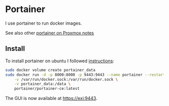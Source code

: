 # Portainer

I use portainer to run docker images.

See also other [portainer on Proxmox notes](/proxmox/portainer.html)

## Install

To install portainer on ubuntu I followed
[instructions](https://docs.portainer.io/start/install-ce/server/docker/linux):

```sh
sudo docker volume create portainer_data
sudo docker run -d -p 8000:8000 -p 9443:9443 --name portainer --restart=always \
    -v /var/run/docker.sock:/var/run/docker.sock \
    -v portainer_data:/data \
    portainer/portainer-ce:latest
```

The GUI is now available at [https://exi:9443](https://exi:9443).
